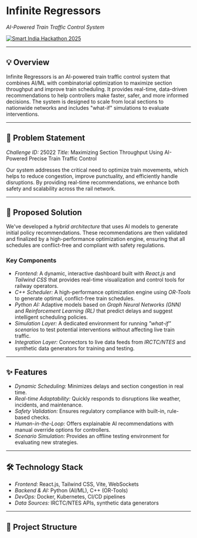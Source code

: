 # Infinite Regressors

*AI-Powered Train Traffic Control System*

[![Smart India Hackathon 2025](https://img.shields.io/badge/Smart_India_Hackathon-2025-blue)]()

---

## 💡 Overview

Infinite Regressors is an AI-powered train traffic control system that combines AI/ML with combinatorial optimization to maximize section throughput and improve train scheduling. It provides real-time, data-driven recommendations to help controllers make faster, safer, and more informed decisions. The system is designed to scale from local sections to nationwide networks and includes "what-if" simulations to evaluate interventions.

---

## 🧐 Problem Statement

*Challenge ID:* 25022
*Title:* Maximizing Section Throughput Using AI-Powered Precise Train Traffic Control

Our system addresses the critical need to optimize train movements, which helps to reduce congestion, improve punctuality, and efficiently handle disruptions. By providing real-time recommendations, we enhance both safety and scalability across the rail network.

---

## 🚀 Proposed Solution

We've developed a *hybrid architecture* that uses AI models to generate initial policy recommendations. These recommendations are then validated and finalized by a high-performance optimization engine, ensuring that all schedules are conflict-free and compliant with safety regulations.

### Key Components

* *Frontend:* A dynamic, interactive dashboard built with *React.js* and *Tailwind CSS* that provides real-time visualization and control tools for railway operators.
* *C++ Scheduler:* A high-performance optimization engine using *OR-Tools* to generate optimal, conflict-free train schedules.
* *Python AI:* Adaptive models based on *Graph Neural Networks (GNN)* and *Reinforcement Learning (RL)* that predict delays and suggest intelligent scheduling policies.
* *Simulation Layer:* A dedicated environment for running *"what-if" scenarios* to test potential interventions without affecting live train traffic.
* *Integration Layer:* Connectors to live data feeds from *IRCTC/NTES* and synthetic data generators for training and testing.

---

## ✨ Features

* *Dynamic Scheduling:* Minimizes delays and section congestion in real time.
* *Real-time Adaptability:* Quickly responds to disruptions like weather, incidents, and maintenance.
* *Safety Validation:* Ensures regulatory compliance with built-in, rule-based checks.
* *Human-in-the-Loop:* Offers explainable AI recommendations with manual override options for controllers.
* *Scenario Simulation:* Provides an offline testing environment for evaluating new strategies.

---

## 🛠 Technology Stack

* *Frontend:* React.js, Tailwind CSS, Vite, WebSockets
* *Backend & AI:* Python (AI/ML), C++ (OR-Tools)
* *DevOps:* Docker, Kubernetes, CI/CD pipelines
* *Data Sources:* IRCTC/NTES APIs, synthetic data generators

---

## 📂 Project Structure
